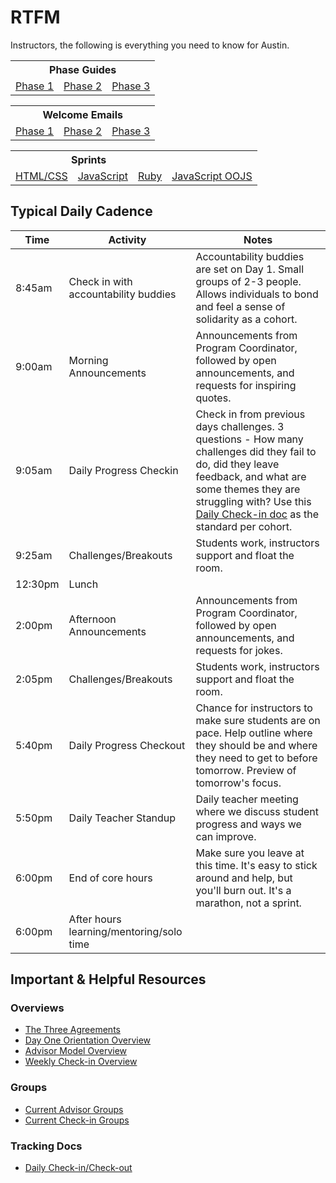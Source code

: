 # RTFM
Instructors, the following is everything you need to know for Austin.

<table>
  <tr>
  <th colspan="3">Phase Guides</th>
  </tr>

  <tr>
  <td><a href="https://github.com/Devbootcamp/phase-1-guide/tree/austin">Phase 1</a></a></td>
  <td><a href="https://github.com/Devbootcamp/phase-2-guide/tree/austin">Phase 2</a></td>
  <td><a href="https://github.com/Devbootcamp/phase-3-guide/tree/austin">Phase 3</a></td>
  </tr>
</table>

<table>
  <tr>
  <th colspan="3">Welcome Emails</th>
  </tr>

  <tr>

  <td><a href="/emails/phase_1.md">Phase 1</a></a></td>
  <td><a href="/emails/phase_2.md">Phase 2</a></td>
  <td><a href="/emails/phase_3.md">Phase 3</a></td>
  </tr>
</table>

<table>
  <tr>
  <th colspan="3">Sprints</th>
  </tr>
  <tr>
    <td><a href="#">HTML/CSS</a></td>
    <td><a href="https://github.com/Devbootcamp-ATX/javascript-sprint-slides">JavaScript</a></a></td>
    <td><a href="http://devbootcamp.com/intro-to-ruby/">Ruby</a></td>
    <td><a href="https://github.com/Devbootcamp-ATX/OOJS-sprint">JavaScript OOJS</a></a></td>
  </tr>
</table>


## Typical Daily Cadence

Time    | Activity                                  | Notes
---     | ---                                       | ---
8:45am  | Check in with accountability buddies      | Accountability buddies are set on Day 1. Small groups of 2-3 people. Allows individuals to bond and feel a sense of solidarity as a cohort.
9:00am  | Morning Announcements                     | Announcements from Program Coordinator, followed by open announcements, and requests for inspiring quotes.
9:05am  | Daily Progress Checkin                    | Check in from previous days challenges. 3 questions - How many challenges did they fail to do, did they leave feedback, and what are some themes they are struggling with? Use this [Daily Check-in doc](https://docs.google.com/a/devbootcamp.com/spreadsheets/d/1bHSlRzkUiAnpQhoSc0FTJ9YfGazlYYX1xIzDJ_62LXI/edit?usp=sharing) as the standard per cohort.
9:25am  | Challenges/Breakouts                      | Students work, instructors support and float the room.
12:30pm | Lunch                                     |
2:00pm  | Afternoon Announcements                   | Announcements from Program Coordinator, followed by open announcements, and requests for jokes.
2:05pm  | Challenges/Breakouts                      | Students work, instructors support and float the room.
5:40pm  | Daily Progress Checkout                   | Chance for instructors to make sure students are on pace. Help outline where they should be and where they need to get to before tomorrow. Preview of tomorrow's focus.
5:50pm  | Daily Teacher Standup                     | Daily teacher meeting where we discuss student progress and ways we can improve. 
6:00pm  | End of core hours                         | Make sure you leave at this time. It's easy to stick around and help, but you'll burn out. It's a marathon, not a sprint.
6:00pm  | After hours learning/mentoring/solo time  |

## Important & Helpful Resources

### Overviews
- [The Three Agreements](https://github.com/Devbootcamp/student-handbook/blob/master/three-agreements.md)
- [Day One Orientation Overview](/docs/day_1_orientation.md)
- [Advisor Model Overview](http://confluence.devbootcamp.com/display/AUS/Overview%3A+Advisor+Model)
- [Weekly Check-in Overview](http://confluence.devbootcamp.com/display/AUS/Overview%3A+Weekly+Check-in)

### Groups
- [Current Advisor Groups](http://confluence.devbootcamp.com/display/AUS/Current+Advisor+Groups)
- [Current Check-in Groups](http://confluence.devbootcamp.com/display/AUS/Current+Check-in+Groups)

### Tracking Docs
- [Daily Check-in/Check-out](https://docs.google.com/a/devbootcamp.com/spreadsheets/d/1bHSlRzkUiAnpQhoSc0FTJ9YfGazlYYX1xIzDJ_62LXI/edit?usp=sharing)
